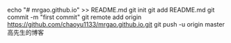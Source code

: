 echo "# mrgao.github.io" >> README.md
git init
git add README.md
git commit -m "first commit"
git remote add origin https://github.com/chaoyu1133/mrgao.github.io.git
git push -u origin master
高先生的博客
